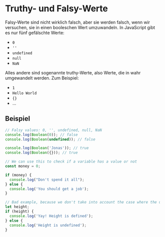 # Truthy- und Falsy-Werte

<show-structure depth="2" />

Falsy-Werte sind nicht wirklich falsch, aber sie werden falsch, wenn wir versuchen, sie in einen booleschen Wert umzuwandeln. In JavaScript gibt es
nur fünf gefälschte Werte:

- `0`
- `''`
- `undefined`
- `null`
- `NaN`

Alles andere sind sogenannte truthy-Werte, also Werte, die in wahr umgewandelt werden. Zum Beispiel:

- `1`
- `Hello World`
- `{}`
- ...

## Beispiel

```Javascript
// Falsy values: 0, '', undefined, null, NaN
console.log(Boolean(0)); // false
console.log(Boolean(undefined)); // false

console.log(Boolean('Jonas')); // true
console.log(Boolean({})); // true

// We can use this to check if a variable has a value or not
const money = 0;

if (money) {
  console.log("Don't spend it all");
} else {
  console.log('You should get a job');
}

// Bad example, because we don't take into account the case where the user inputs 0
let height;
if (height) {
  console.log('Yay! Height is defined');
} else {
  console.log('Height is undefined');
}
```
